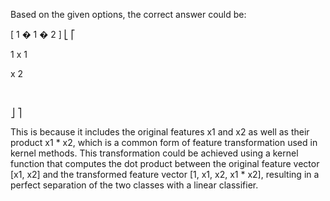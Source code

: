 


Based on the given options, the correct answer could be:

[
1
�
1
�
2
]
⎣
⎡
​
  
1
x 
1
​
 
x 
2
​
 
​
  
⎦
⎤
​
 

This is because it includes the original features x1 and x2 as well as their product x1 * x2, which is a common form of feature transformation used in kernel methods. This transformation could be achieved using a kernel function that computes the dot product between the original feature vector [x1, x2] and the transformed feature vector [1, x1, x2, x1 * x2], resulting in a perfect separation of the two classes with a linear classifier.
